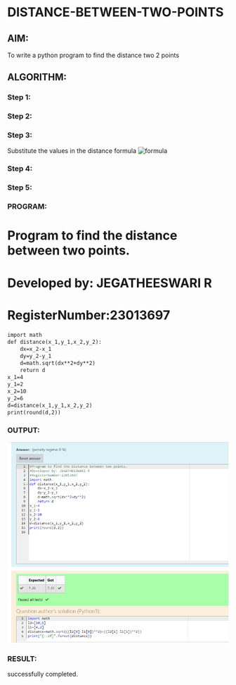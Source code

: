 # DISTANCE-BETWEEN-TWO-POINTS

## AIM:
To write a python program to find the distance two 2 points
## ALGORITHM:
### Step 1: 
### Step 2: 
### Step 3: 
Substitute the values in the distance formula  ![formula](/formula.JPG)
### Step 4: 
### Step 5: 
### PROGRAM:

# Program to find the distance between two points.
# Developed by: JEGATHEESWARI R
# RegisterNumber:23013697
```
import math
def distance(x_1,y_1,x_2,y_2):
    dx=x_2-x_1
    dy=y_2-y_1
    d=math.sqrt(dx**2+dy**2)
    return d
x_1=4
y_1=2
x_2=10
y_2=6
d=distance(x_1,y_1,x_2,y_2)
print(round(d,2))

```

### OUTPUT:
![ouput](DISTANCE.png)

### RESULT:
successfully completed.
